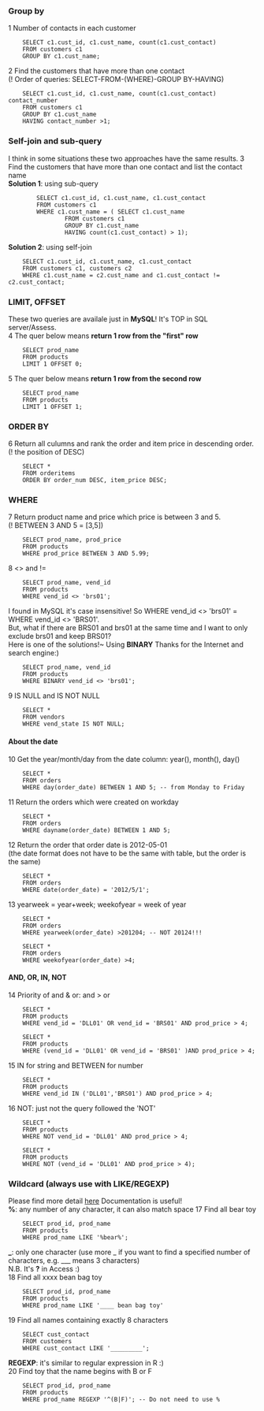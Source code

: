 ###  Group by
1 Number of contacts in each customer  

		SELECT c1.cust_id, c1.cust_name, count(c1.cust_contact)
		FROM customers c1    
		GROUP BY c1.cust_name;
 

2 Find the customers that have more than one contact  
(! Order of queries: SELECT-FROM-(WHERE)-GROUP BY-HAVING)

		SELECT c1.cust_id, c1.cust_name, count(c1.cust_contact) contact_number
		FROM customers c1
		GROUP BY c1.cust_name
		HAVING contact_number >1;

###  Self-join and sub-query  
  I think in some situations these two approaches have the same results.
3 Find the customers that have more than one contact and list the contact name  
**Solution 1**: using sub-query

    		SELECT c1.cust_id, c1.cust_name, c1.cust_contact  
    		FROM customers c1
    		WHERE c1.cust_name = ( SELECT c1.cust_name
					FROM customers c1
					GROUP BY c1.cust_name
					HAVING count(c1.cust_contact) > 1);

**Solution 2**: using self-join  

		SELECT c1.cust_id, c1.cust_name, c1.cust_contact
		FROM customers c1, customers c2
		WHERE c1.cust_name = c2.cust_name and c1.cust_contact != c2.cust_contact;

### LIMIT, OFFSET  
These two queries are availale just in **MySQL**! It's TOP in SQL server/Assess.  
4 The quer below means **return 1 row from the "first" row**  

		SELECT prod_name
		FROM products
		LIMIT 1 OFFSET 0;

5 The quer below means **return 1 row from the second row**  

		SELECT prod_name
		FROM products
		LIMIT 1 OFFSET 1;

### ORDER BY
6 Return all culumns and rank the order and item price in descending order.  
(! the position of DESC)  

		SELECT *
		FROM orderitems
		ORDER BY order_num DESC, item_price DESC;

### WHERE  
7 Return product name and price which price is between 3 and 5.  
(! BETWEEN 3 AND 5 = [3,5])  

		SELECT prod_name, prod_price
		FROM products
		WHERE prod_price BETWEEN 3 AND 5.99;

8 <> and !=  

		SELECT prod_name, vend_id
		FROM products
		WHERE vend_id <> 'brs01'; 
	
I found in MySQL it's case insensitive! So WHERE vend_id <> 'brs01' = WHERE vend_id <> 'BRS01'.  
But, what if there are BRS01 and brs01 at the same time and I want to only exclude brs01 and keep BRS01?  
Here is one of the solutions!~ Using **BINARY** Thanks for the Internet and search engine:)  

		SELECT prod_name, vend_id
		FROM products
		WHERE BINARY vend_id <> 'brs01'; 
	
9 IS NULL and IS NOT NULL  

		SELECT *
		FROM vendors
		WHERE vend_state IS NOT NULL;
	
#### About the date  
10 Get the year/month/day from the date column: year(), month(), day()  

		SELECT *
		FROM orders
		WHERE day(order_date) BETWEEN 1 AND 5; -- from Monday to Friday

11 Return the orders which were created on workday  

		SELECT *
		FROM orders
		WHERE dayname(order_date) BETWEEN 1 AND 5;

12 Return the order that order date is 2012-05-01  
(the date format does not have to be the same with table, but the order is the same)  

		SELECT *
		FROM orders
		WHERE date(order_date) = '2012/5/1';
	
13 yearweek = year+week; weekofyear = week of year  

		SELECT *
		FROM orders
		WHERE yearweek(order_date) >201204; -- NOT 20124!!!

		SELECT *
		FROM orders
		WHERE weekofyear(order_date) >4;

#### AND, OR, IN, NOT   
14 Priority of and & or: and > or  

		SELECT *
		FROM products
		WHERE vend_id = 'DLL01' OR vend_id = 'BRS01' AND prod_price > 4;

		SELECT *
		FROM products
		WHERE (vend_id = 'DLL01' OR vend_id = 'BRS01' )AND prod_price > 4;

15 IN for string and BETWEEN for number  

		SELECT *
		FROM products
		WHERE vend_id IN ('DLL01','BRS01') AND prod_price > 4;
	
16 NOT: just not the query followed the 'NOT'

		SELECT *
		FROM products
		WHERE NOT vend_id = 'DLL01' AND prod_price > 4;

		SELECT *
		FROM products
		WHERE NOT (vend_id = 'DLL01' AND prod_price > 4);
### Wildcard (always use with LIKE/REGEXP)
Please find more detail [here]('https://dev.mysql.com/doc/refman/5.6/en/regexp.html#operator_regexp') Documentation is useful!  
**%**: any number of any character, it can also match space
17 Find all bear toy

		SELECT prod_id, prod_name
		FROM products
		WHERE prod_name LIKE '%bear%';  
		
**\_**: only one character (use more \_ if you want to find a specified number of characters, e.g. \_\_\_ means 3 characters)  
N.B. It's **?** in Access :)  
18 Find all xxxx bean bag toy  

		SELECT prod_id, prod_name
		FROM products
		WHERE prod_name LIKE '____ bean bag toy'  
		
19 Find all names containing exactly 8 characters  

		SELECT cust_contact
		FROM customers
		WHERE cust_contact LIKE '_________';

**REGEXP**: it's similar to regular expression in R :)  
20 Find toy that the name begins with B or F  

		SELECT prod_id, prod_name
		FROM products
		WHERE prod_name REGEXP '^(B|F)'; -- Do not need to use % 
